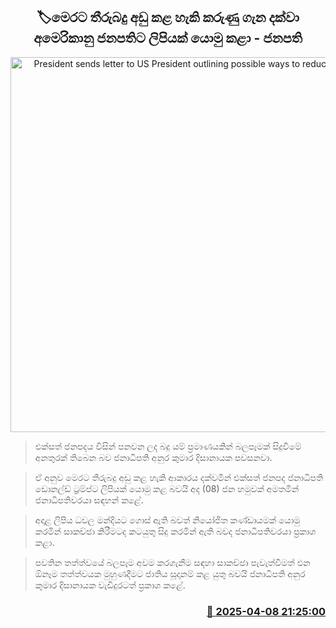 <p align='center'><b><h2 align='center' title='President sends letter to US President outlining possible ways to reduce Sri Lanka's tariffs'>🏷මෙරට තීරුබදු අඩු කළ හැකි කරුණු ගැන දක්වා අමෙරිකානු ජනපතිට ලිපියක් යොමු කළා - ජනපති</h2></b></p>
<p align='center'><img src='https://helakuru.sgp1.cdn.digitaloceanspaces.com/esana/images/lib/anura-president-local-galle.jpg' width='600' alt='President sends letter to US President outlining possible ways to reduce Sri Lanka's tariffs'></p>

> එක්සත් ජනපදය විසින් පනවන ලද බදු යම් ප්‍රමාණයකින් බලපෑමක් සිදුවීමේ අනතුරක් තිබෙන බව ජනාධිපති අනුර කුමාර දිසානායක පවසනවා.

> ඒ අනුව මෙරට තීරුබදු අඩු කළ හැකි ආකාරය දක්වමින් එක්සත් ජනපද ජනාධිපති ‍‍ඩොනල්ඩ් ට්‍රම්ප්ට ලිපියක් යොමු කළ බවයි අද (08) ජන හමුවක් අමතමින් ජනාධිපතිවරයා සඳහන් කළේ.

> අදාළ ලිපිය ධවල මන්දියට ගොස් ඇති බවත් නියෝජිත කණ්ඩායමක් යොමු කරමින් සාකච්ඡා කිරීමටද කටයුතු සිදු කරමින් ඇති බවද ජනාධිපතිවරයා ප්‍රකාශ කළා.

> ‍පවතින තත්ත්වයේ බලපෑම අවම කරගැනීම සඳහා සාකච්ඡා පැවැත්වීමත් එන ඕනෑම තත්ත්වයක මුහුණදීමට ජාතිය සූදානම් කළ යුතු බවයි ජනාධිපති අනුර කුමාර දිසානායක වැඩිදුරටත් ප්‍රකාශ කළේ. 



<h3 align='right'><a href='https://www.helakuru.lk/esana/p/109096/'>📅 2025-04-08 21:25:00</a></h3>
